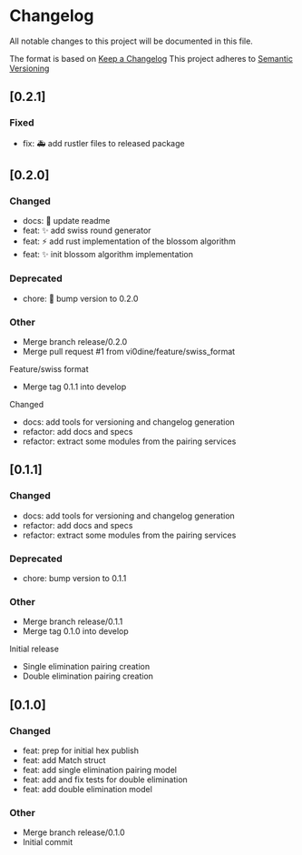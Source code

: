 # Changelog
All notable changes to this project will be documented in this file.

The format is based on [Keep a Changelog](https://keepachangelog.com/en/1.0.0/)
This project adheres to [Semantic Versioning](https://semver.org/spec/v2.0.0.html)

## [0.2.1]
### Fixed
- fix: :ambulance: add rustler files to released package

## [0.2.0]
### Changed
- docs: :memo: update readme
- feat: :sparkles: add swiss round generator
- feat: :zap: add rust implementation of the blossom algorithm
- feat: :sparkles: init blossom algorithm implementation

### Deprecated
- chore: :bookmark: bump version to 0.2.0

### Other
- Merge branch release/0.2.0
- Merge pull request #1 from vi0dine/feature/swiss_format

Feature/swiss format
- Merge tag 0.1.1 into develop

Changed
- docs: add tools for versioning and changelog generation
- refactor: add docs and specs
- refactor: extract some modules from the pairing services

## [0.1.1]
### Changed
- docs: add tools for versioning and changelog generation
- refactor: add docs and specs
- refactor: extract some modules from the pairing services

### Deprecated
- chore: bump version to 0.1.1

### Other
- Merge branch release/0.1.1
- Merge tag 0.1.0 into develop

Initial release

- Single elimination pairing creation
- Double elimination pairing creation

## [0.1.0]
### Changed
- feat: prep for initial hex publish
- feat: add Match struct
- feat: add single elimination pairing model
- feat: add and fix tests for double elimination
- feat: add double elimination model

### Other
- Merge branch release/0.1.0
- Initial commit


